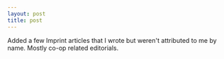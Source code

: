 ```yaml
---
layout: post
title: post 
---
```



Added a few Imprint articles that I wrote but weren't attributed to me by name. Mostly co-op related editorials.
